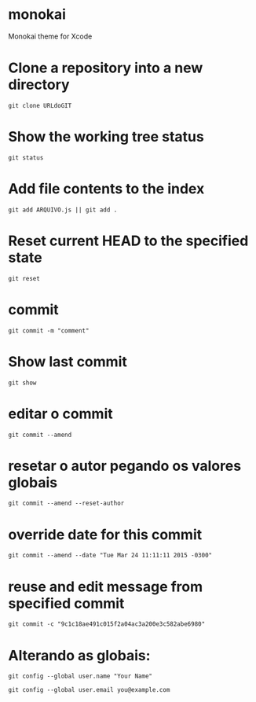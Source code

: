 # monokai
Monokai theme for Xcode


# Clone a repository into a new directory
	git clone URLdoGIT


# Show the working tree status
	git status


# Add file contents to the index
	git add ARQUIVO.js || git add .


# Reset current HEAD to the specified state
	git reset


# commit
	git commit -m "comment"


# Show last commit
	git show


# editar o commit
	git commit --amend


# resetar o autor pegando os valores globais
	git commit --amend --reset-author


# override date for this commit
	git commit --amend --date "Tue Mar 24 11:11:11 2015 -0300"


# reuse and edit message from specified commit
	git commit -c "9c1c18ae491c015f2a04ac3a200e3c582abe6980"



# Alterando as globais:

	git config --global user.name "Your Name"

	git config --global user.email you@example.com
